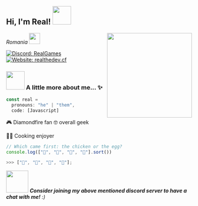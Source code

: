 <h2> Hi, I'm Real! <img src="https://cdn.discordapp.com/attachments/925043859220746331/986679158153285632/Jake_da_dog.png" width="50"></h2>
<img align='right' src="https://cdn.discordapp.com/attachments/925043859220746331/986679158153285632/Jake_da_dog.png" width="230">
<p><em>Romania <img src="https://acegif.com/wp-content/uploads/romanian-flag.gif" width="30"></em></p>

[![Discord: RealGames](https://img.shields.io/discord/917016356157800469?color=%230f5&label=RealGames%C2%B2&logo=discord&logoColor=%230f5)](https://discord.gg/EDg6HRUyhv)
[![Website: realthedev.cf](https://img.shields.io/badge/website-realthedev.cf-%230f5)](https://realthedev.cf)


### <img src="https://cdn.discordapp.com/attachments/925043859220746331/986679158153285632/Jake_da_dog.png" width="50"> A little more about me... ✨  

```javascript
const real = 
  pronouns: "he" | "them",
  code: [Javascript]
  ```
🎮 Diamondfire fan 🤓 overall geek

👩‍🍳 Cooking enjoyer
```javascript
// Which came first: the chicken or the egg?
console.log(["🥚", "🐣", "🐥", "🐔"].sort())

>>> ["🐔", "🐣", "🐥", "🥚"];
```

<img src="https://media.giphy.com/media/LnQjpWaON8nhr21vNW/giphy.gif" width="60"> <em><b>Consider joining my above mentioned discord server to have a chat with me!</b> :)</em>
